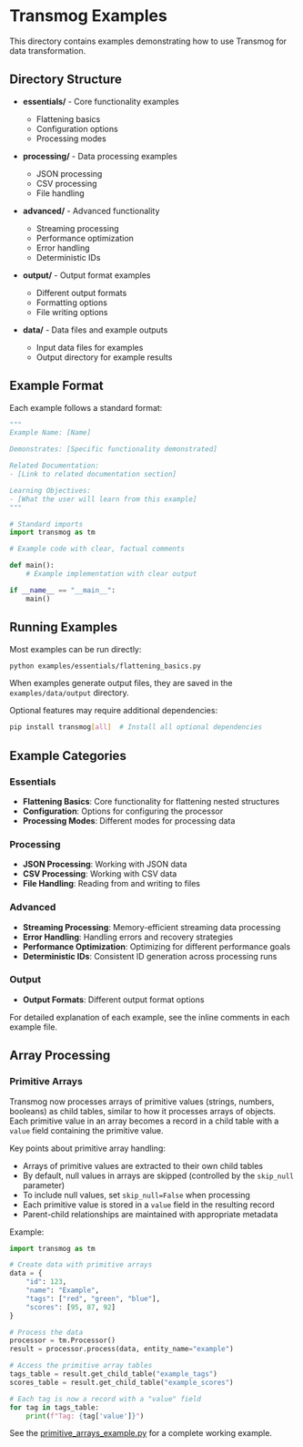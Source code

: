 # Transmog Examples

This directory contains examples demonstrating how to use Transmog for data transformation.

## Directory Structure

- **essentials/** - Core functionality examples
  - Flattening basics
  - Configuration options
  - Processing modes

- **processing/** - Data processing examples
  - JSON processing
  - CSV processing
  - File handling

- **advanced/** - Advanced functionality
  - Streaming processing
  - Performance optimization
  - Error handling
  - Deterministic IDs

- **output/** - Output format examples
  - Different output formats
  - Formatting options
  - File writing options

- **data/** - Data files and example outputs
  - Input data files for examples
  - Output directory for example results

## Example Format

Each example follows a standard format:

```python
"""
Example Name: [Name]

Demonstrates: [Specific functionality demonstrated]

Related Documentation:
- [Link to related documentation section]

Learning Objectives:
- [What the user will learn from this example]
"""

# Standard imports
import transmog as tm

# Example code with clear, factual comments

def main():
    # Example implementation with clear output

if __name__ == "__main__":
    main()
```

## Running Examples

Most examples can be run directly:

```bash
python examples/essentials/flattening_basics.py
```

When examples generate output files, they are saved in the `examples/data/output` directory.

Optional features may require additional dependencies:

```bash
pip install transmog[all]  # Install all optional dependencies
```

## Example Categories

### Essentials

- **Flattening Basics**: Core functionality for flattening nested structures
- **Configuration**: Options for configuring the processor
- **Processing Modes**: Different modes for processing data

### Processing

- **JSON Processing**: Working with JSON data
- **CSV Processing**: Working with CSV data
- **File Handling**: Reading from and writing to files

### Advanced

- **Streaming Processing**: Memory-efficient streaming data processing
- **Error Handling**: Handling errors and recovery strategies
- **Performance Optimization**: Optimizing for different performance goals
- **Deterministic IDs**: Consistent ID generation across processing runs

### Output

- **Output Formats**: Different output format options

For detailed explanation of each example, see the inline comments in each example file.

## Array Processing

### Primitive Arrays

Transmog now processes arrays of primitive values (strings, numbers, booleans) as child tables, similar to how it processes arrays of objects. Each primitive value in an array becomes a record in a child table with a `value` field containing the primitive value.

Key points about primitive array handling:

- Arrays of primitive values are extracted to their own child tables
- By default, null values in arrays are skipped (controlled by the `skip_null` parameter)
- To include null values, set `skip_null=False` when processing
- Each primitive value is stored in a `value` field in the resulting record
- Parent-child relationships are maintained with appropriate metadata

Example:

```python
import transmog as tm

# Create data with primitive arrays
data = {
    "id": 123,
    "name": "Example",
    "tags": ["red", "green", "blue"],
    "scores": [95, 87, 92]
}

# Process the data
processor = tm.Processor()
result = processor.process(data, entity_name="example")

# Access the primitive array tables
tags_table = result.get_child_table("example_tags")
scores_table = result.get_child_table("example_scores")

# Each tag is now a record with a "value" field
for tag in tags_table:
    print(f"Tag: {tag['value']}")
```

See the [primitive_arrays_example.py](basic/primitive_arrays_example.py) for a complete working example.
